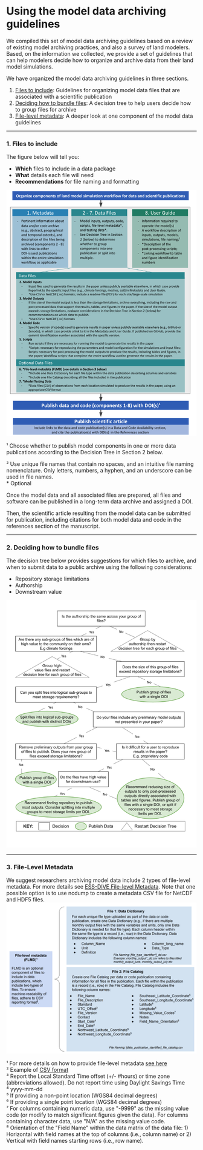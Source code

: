 # Using the model data archiving guidelines

We compiled this set of model data archiving guidelines based on a review of existing model archiving practices, and also a survey of land modelers. Based, on the information we collected, we provide a set of guidelines that can help modelers decide how to organize and archive data from their land model simulations.

We have organized the model data archiving guidelines in three sections.  
1. [Files to include](#1-files-to-include): Guidelines for organizing model data files that are associated with a scientific publication  
2. [Deciding how to bundle files](#2-deciding-how-to-bundle-files): A decision tree to help users decide how to group files for archive
3. [File-level metadata](#3-file-level-metadata): A deeper look at one component of the model data guidelines  

---

### 1. Files to include  

The figure below will tell you:   
- **Which** files to include in a data package  
- **What** details each file will need  
- **Recommendations** for file naming and formatting   

![Recommended guidelines for publicly archiving land model data and code associated with journal articles to enhance their usability and enable data synthesis. (image from Simmonds et al 2021)](.gitbook/assets/model_data_guidelines_diagram.png)

&#185; Choose whether to publish model components in one or more data publications according to the Decision Tree in Section 2 below.

&#178; Use unique file names that contain no spaces, and an intuitive file naming nomenclature. Only letters, numbers, a hyphen, and an underscore can be used in file names.  
&#42; Optional

Once the model data and all associated files are prepared, all files and software can be published in a long-term data archive and assigned a DOI. 

Then, the scientific article resulting from the model data can be submitted for publication, including citations for both model data and code in the references section of the manuscript.

---  
### 2. Deciding how to bundle files  

The decision tree below provides suggestions for which files to archive, and when to submit data to a public archive using the following considerations:  
- Repository storage limitations
- Authorship
- Downstream value

![Decision tree that can help users decide whic files to bundle together and archive for their models](.gitbook/assets/model_data_guidelines_decision_tree.png)

--- 
### 3. File-Level Metadata   

We suggest researchers archiving model data include 2 types of file-level metadata. For more details see [ESS-DIVE File-level Metadata](https://github.com/ess-dive-community/essdive-file-level-metadata). Note that one possible option is to use ncdump to create a metadata CSV file for NetCDF and HDF5 files. 
![Diagram showing the different components of file-level metadata that can be uploaded as part of a complete data package](.gitbook/assets/model_data_guidelines_flmd.png)  

&#185; For more details on how to provide file-level metadata [see here](https://github.com/ess-dive-community/essdive-file-level-metadata)  
&#178; Example of [CSV format](https://github.com/ess-dive-community/essdive-csv-structure)  
&#179; Report the Local Standard Time offset (+/- #hours) or time zone (abbreviations allowed). Do not report time using Daylight Savings Time  
&#8308; yyyy-mm-dd  
&#8309; If providing a non-point location (WGS84 decimal degrees)  
&#8310; If providing a single point location (WGS84 decimal degrees)  
&#8311; For columns containing numeric data, use "-9999" as the missing value code (or modify to match significant figures given the data). For columns containing character data, use "N/A" as the missing value code.  
&#8312; Orientation of the "Field Name" within the data matrix of the data file: 1) Horizontal with field names at the top of columns (i.e., column name) or 2) Vertical with field names starting rows (i.e., row name).


